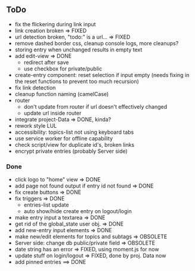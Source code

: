## ToDo

* fix the flickering during link input
* link creation broken => FIXED
* url detection broken, "todo:" is a url... => FIXED
* remove dashed border css, cleanup console logs, more cleanups?
* storing entry when unchanged results in empty text
* add edit-view => DONE
  - redirect after save
  - use checkbox for private/public
* create-entry component: reset selection if input empty
  (needs fixing in the reset functions to prevent too much recursion)
* fix link detection
* cleanup function naming (camelCase)
* router
  - don't update from router if url doesn't effectively changed
  - update url inside router
* integrate project-Data => DONE, kinda?
* rework style LUL
* accessibility: topics-list not using keyboard tabs
* use service worker for offline capability
* check script/view for duplicate id's, broken links
* encrypt private entries (probably Server side)

### Done

* click logo to "home" view => DONE
* add page not found output if entry id not found => DONE
* fix create buttons => DONE
* fix triggers => DONE
  - entries-list update
  - auto show/hide create entry on logout/login
* make entry input a textarea => DONE
* get rid of the global_state user obj. => DONE
* add new-entry input elements => DONE
* make new/edit elements for topics and subtags => OBSOLETE
* Server side: change db public/private field => OBSOLETE
* date string has an error => FIXED, using moment.js for now
* update stuff on login/logout => FIXED, done by proj. Data now
* add pinned entries ==> DONE
